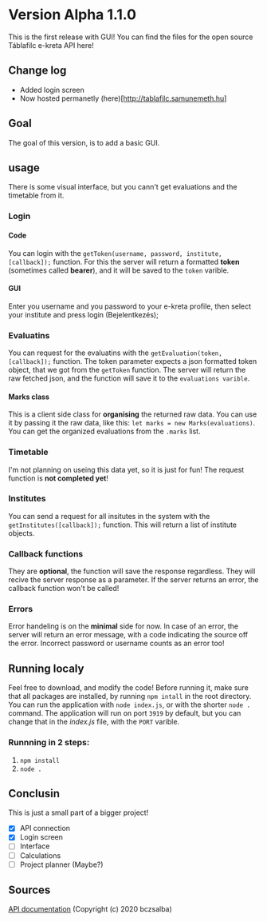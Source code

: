 <a name="version" />

# Version Alpha 1.1.0

This is the first release with GUI!
You can find the files for the open source Táblafilc e-kreta API here!

<a name="changelog"/>

## Change log

- Added login screen
- Now hosted permanetly (here)[http://tablafilc.samunemeth.hu]

<a name="goal"/>

## Goal

The goal of this version, is to add a basic GUI.

<a name="usage"/>

## usage

There is some visual interface, but you cann't get evaluations and the timetable from it.

### Login

#### Code

You can login with the `getToken(username, password, institute, [callback]);` function.
For this the server will return a formatted **token** (sometimes called **bearer**), and it will be saved to the `token` varible.

#### GUI

Enter you username and you password to your e-kreta profile, then select your institute and press login (Bejelentkezés);


### Evaluatins

You can request for the evaluatins with the `getEvaluation(token, [callback]);` function.
The token parameter expects a json formatted token object, that we got from the `getToken` function.
The server will return the raw fetched json, and the function will save it to the `evaluations varible`.

#### Marks class

This is a client side class for **organising** the returned raw data.
You can use it by passing it the raw data, like this: `let marks = new Marks(evaluations)`.
You can get the organized evaluations from the `.marks` list.

### Timetable

I'm not planning on useing this data yet, so it is just for fun!
The request function is **not completed yet**!

### Institutes

You can send a request for all insitutes in the system with the `getInstitutes([callback]);` function.
This will return a list of institute objects.

### Callback functions

They are **optional**, the function will save the response regardless.
They will recive the server response as a parameter.
If the server returns an error, the callback function won't be called!

### Errors

Error handeling is on the **minimal** side for now.
In case of an error, the server will return an error message, with a code indicating the source off the error.
Incorrect password or username counts as an error too!

<a name="runninglocaly" />

## Running localy

Feel free to download, and modify the code!
Before running it, make sure that all packages are installed, by running `npm intall` in the root directory.
You can run the application with `node index.js`, or with the shorter `node .` command.
The application will run on port `3919` by default, but you can change that in the *index.js* file, with the `PORT` varible.

### Runnning in 2 steps:

1. `npm install`
2. `node .`

<a name="conclusion" />

## Conclusin

This is just a small part of a bigger project!

- [X] API connection
- [X] Login screen
- [ ] Interface
- [ ] Calculations
- [ ] Project planner (Maybe?)

<a name="sources" />

## Sources

[API documentation](https://github.com/bczsalba/ekreta-docs-v3) (Copyright (c) 2020 bczsalba)

